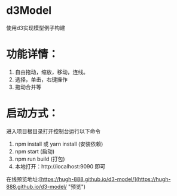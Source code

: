 # d3Model
使用d3实现模型例子构建

# 功能详情：
1. 自由拖动，缩放，移动，连线。
2. 选择，单击，右键操作
3. 拖动合并等

# 启动方式：
进入项目根目录打开控制台运行以下命令
1. npm install 或 yarn install (安装依赖)
2. npm start (启动)
3. npm run build (打包)
4. 本地打开：http://localhost:9090 即可


在线预览地址:[https://hugh-888.github.io/d3-model/](https://hugh-888.github.io/d3-model/ "预览")

